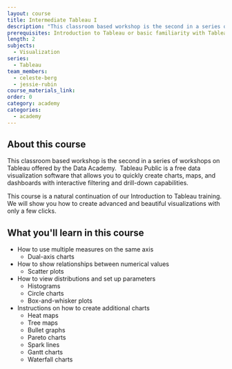 ```yaml
---
layout: course
title: Intermediate Tableau I
description: "This classroom based workshop is the second in a series of workshops on Tableau offered by the Data Academy. \_Tableau Public is a free data visualization software that allows you to quickly create charts, maps, and dashboards with interactive filtering and drill-down capabilities."
prerequisites: Introduction to Tableau or basic familiarity with Tableau
length: 2
subjects:
  - Visualization
series:
  - Tableau
team_members:
  - celeste-berg
  - jessie-rubin
course_materials_link:
order: 0
category: academy
categories:
  - academy
---
```



## About this course

This classroom based workshop is the second in a series of workshops on Tableau offered by the Data Academy.  Tableau Public is a free data visualization software that allows you to quickly create charts, maps, and dashboards with interactive filtering and drill-down capabilities.

This course is a natural continuation of our Introduction to Tableau training. We will show you how to create advanced and beautiful visualizations with only a few clicks.

## What you'll learn in this course

* How to use multiple measures on the same axis
  * Dual-axis charts
* How to show relationships between numerical values
  * Scatter plots
* How to view distributions and set up parameters
  * Histograms
  * Circle charts
  * Box-and-whisker plots
* Instructions on how to create additional charts
  * Heat maps
  * Tree maps
  * Bullet graphs
  * Pareto charts
  * Spark lines
  * Gantt charts
  * Waterfall charts